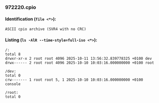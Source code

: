 ### 972220.cpio
#### Identification (`file <*>`):
```
ASCII cpio archive (SVR4 with no CRC)
```
#### Listing (`ls -AlR --time-style=full-iso <*>`):
```
/:
total 8
drwxr-xr-x 2 root root 4096 2025-10-11 13:56:32.839778325 +0100 dev
drwx------ 2 root root 4096 2025-10-10 10:03:16.000000000 +0100 root

/dev:
total 0
crw------- 1 root root 5, 1 2025-10-10 10:03:16.000000000 +0100 console

/root:
total 0
```

